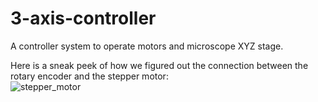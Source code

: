 # 3-axis-controller

A controller system to operate motors and microscope XYZ stage.  
  
Here is a sneak peek of how we figured out the connection between the rotary encoder and the stepper motor:  
![stepper_motor](https://user-images.githubusercontent.com/99012346/176407464-2b0a5cab-d44e-4c23-b844-f6472eeb48af.gif)
